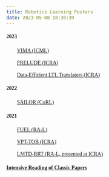 ```yaml
---
title: Robotics Learning Posters
date: 2023-05-08 18:38:39
---
```


#### <font face="Times">2023</font>

&emsp;&emsp;<font face="Times">[VIMA (ICML)](https://nicewang.github.io/niceproject/learning/robotics/vima.pdf)</font>

&emsp;&emsp;<font face="Times">[PRELUDE (ICRA)](https://nicewang.github.io/niceproject/learning/robotics/prelude.pdf)</font>

&emsp;&emsp;<font face="Times">[Data-Efficient LTL Translators (ICRA)](https://nicewang.github.io/niceproject/learning/robotics/data_efficient_ltl_translators.pdf)</font>

#### <font face="Times">2022</font>

&emsp;&emsp;<font face="Times">[SAILOR (CoRL)](https://nicewang.github.io/niceproject/learning/robotics/sailor.pdf)</font>

#### <font face="Times">2021</font>

&emsp;&emsp;<font face="Times">[FUEL (RA-L)](https://nicewang.github.io/niceproject/learning/robotics/fuel.pdf)</font>

&emsp;&emsp;<font face="Times">[VPT-TOB (ICRA)](https://nicewang.github.io/niceproject/learning/robotics/vpt_tob.pdf)</font>

&emsp;&emsp;<font face="Times">[LMTD-RRT (RA-L, presented at ICRA)](https://nicewang.github.io/niceproject/learning/robotics/lmtd_rrt.pdf)</font>


#### <font face="Times">[Intensive Reading of Classic Papers](https://nicewang.github.io/niceproject/learning/robotics/classic)</font>
